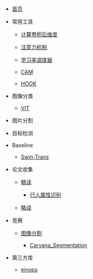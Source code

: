 <!-- docs/_sidebar.md -->

* [首页](/)

* 常用工具

    * [计算卷积后维度](Utils/calculate_size/)

    * [注意力机制](Utils/Attention/)

    * [学习率调度器](Utils/LrSchedule/)

    * [CAM](Utils/CAM/)

    * [HOOK](Utils/Hook/)

* 图像分类

    * [VIT](ImageClassify/VIT/)

* 图片分割
   
    <!-- * [U-net](segmentation/unet/) -->

    <!-- * [U-net++](segmentation/Unet++/) -->

* 目标检测
    <!-- * [faster-RNN](ObjectDetection/faster-RNN/) -->

* Baseline

    * [Swin-Trans](Baseline/SwinTransformer/)

* 论文收集

    * [精读](Paper/Intensive/)
    
        * [行人属性识别](Paper/Intensive/Pedestrian_attribute_recognition/)

    * [略读](Paper/Rough/)

* 竞赛

    * [图像分割](Competition/Segmentation/)

        * [Carvana_Segmentation](Competition/Segmentation/Carvana/)

* 第三方库

    * [einops](ThreePackage/einops/)